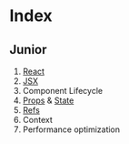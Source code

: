 # Index
## Junior
1. [React](./react.md/#react)
2. [JSX](./jsx.md/#jsx)
3. Component Lifecycle
4. [Props](./props-state.md/#props) & [State](./props-state.md/#state)
5. [Refs](./refs.md/#refs)
6. Context
7. Performance optimization
